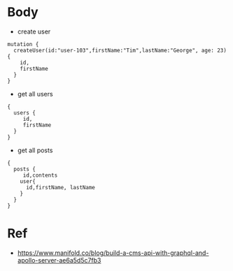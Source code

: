 # Body
* create user
```
mutation {
  createUser(id:"user-103",firstName:"Tim",lastName:"George", age: 23) {
    id,
    firstName
  }
}
```
* get all users
```
{
  users {
     id,
     firstName
  }
}
```
* get all posts
```
{
  posts {
     id,contents
    user{
      id,firstName, lastName
    }
  }
}
```
# Ref
* https://www.manifold.co/blog/build-a-cms-api-with-graphql-and-apollo-server-ae6a5d5c7fb3